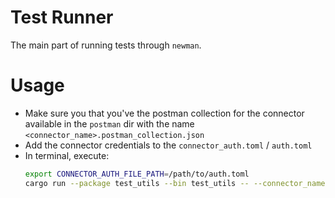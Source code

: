# Test Runner

The main part of running tests through `newman`.

# Usage

- Make sure you that you've the postman collection for the connector available in the `postman` dir with the name `<connector_name>.postman_collection.json`
- Add the connector credentials to the `connector_auth.toml` / `auth.toml`
- In terminal, execute:
  ```zsh
  export CONNECTOR_AUTH_FILE_PATH=/path/to/auth.toml
  cargo run --package test_utils --bin test_utils -- --connector_name=<connector_name> --base_url=<base_url> --admin_api_key=<admin_api_key>
  ```
